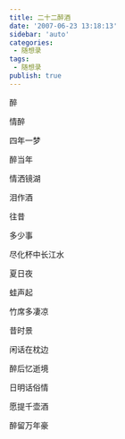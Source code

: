```yaml
---
title: 二十二醉酒              
date: '2007-06-23 13:18:13'
sidebar: 'auto'
categories:
 - 随想录
tags:
 - 随想录
publish: true
---
```


醉

情醉

四年一梦

醉当年

情洒镜湖

泪作酒

往昔

多少事

尽化杯中长江水

夏日夜

蛙声起

竹席多凄凉

昔时景

闲话在枕边

醉后忆逝境

日明话俗情

愿提千壶酒

醉留万年豪
